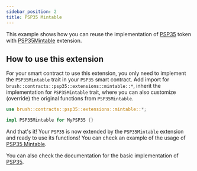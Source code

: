```yaml
---
sidebar_position: 2
title: PSP35 Mintable
---
```


This example shows how you can reuse the implementation of [PSP35](https://github.com/Supercolony-net/openbrush-contracts/tree/main/contracts/token/psp35) token with [PSP35Mintable](https://github.com/Supercolony-net/openbrush-contracts/tree/main/contracts/token/psp35/src/extensions/mintable.rs) extension.

## How to use this extension

For your smart contract to use this extension, you only need to implement the `PSP35Mintable` trait in your `PSP35` smart contract. Add import for `brush::contracts::psp35::extensions::mintable::*`, inherit the implementation for `PSP35Mintable` trait, where you can also customize (override) the original functions from `PSP35Mintable`.

```rust
use brush::contracts::psp35::extensions::mintable::*;

impl PSP35Mintable for MyPSP35 {}
```

And that's it! Your `PSP35` is now extended by the `PSP35Mintable` extension and ready to use its functions!
You can check an example of the usage of [PSP35 Mintable](https://github.com/Supercolony-net/openbrush-contracts/tree/main/examples/psp35_extensions/mintable).

You can also check the documentation for the basic implementation of [PSP35](/smart-contracts/PSP35/psp35).
